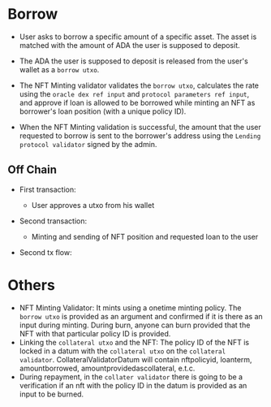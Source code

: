 # Borrow

- User asks to borrow a specific amount of a specific asset. The asset is matched with the amount of ADA the user is supposed to deposit.
- The ADA the user is supposed to deposit is released from the user's wallet as a `borrow utxo`.

- The NFT Minting validator validates the `borrow utxo`, calculates the rate using the `oracle dex ref input` and `protocol parameters ref input`, and approve if loan is allowed to be borrowed while minting an NFT as borrower's loan position (with a unique policy ID).
- When the NFT Minting validation is successful, the amount that the user requested to borrow is sent to the borrower's address using the `Lending protocol validator` signed by the admin.




## Off Chain
- First transaction:
  - User approves a utxo from his wallet

- Second transaction:
  - Minting and sending of NFT position and requested loan to the user

- Second tx flow:




# Others
- NFT Minting Validator: It mints using a onetime minting policy. The `borrow utxo` is provided as an argument and confirmed if it is there as an input during minting. During burn, anyone can burn provided that the NFT with that particular policy ID is provided.
- Linking the `collateral utxo` and the NFT: The policy ID of the NFT is locked in a datum with the `collateral utxo` on the `collateral validator`.
CollateralValidatorDatum will contain nftpolicyid, loanterm, amountborrowed, amountprovidedascollateral, e.t.c.
- During repayment, in the `collater validator` there is going to be a verification if an nft with the policy ID in the datum is provided as an input to be burned.
